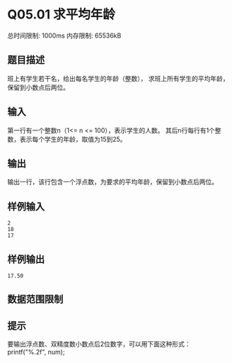 # Q05.01 求平均年龄

总时间限制: 1000ms 内存限制: 65536kB

## 题目描述   

班上有学生若干名，给出每名学生的年龄（整数），
求班上所有学生的平均年龄，保留到小数点后两位。

## 输入   

第一行有一个整数n（1<= n <= 100），表示学生的人数。
其后n行每行有1个整数，表示每个学生的年龄，取值为15到25。

## 输出   

输出一行，该行包含一个浮点数，为要求的平均年龄，保留到小数点后两位。

## 样例输入

    2
    18
    17

## 样例输出

    17.50

## 数据范围限制

## 提示   

要输出浮点数、双精度数小数点后2位数字，可以用下面这种形式：   
printf("%.2f", num);

